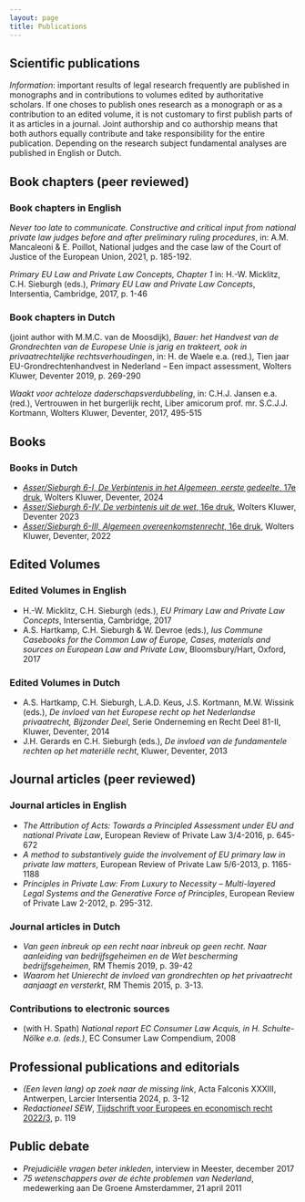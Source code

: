 ```yaml
---
layout: page
title: Publications
---
```


## Scientific publications
_Information_: important results of legal research frequently are published in monographs and
in contributions to volumes edited by authoritative scholars. If one choses to publish ones research
as a monograph or as a contribution to an edited volume, it is not customary to first publish parts of
it as articles in a journal. Joint authorship and co authorship means that both authors equally
contribute and take responsibility for the entire publication. Depending on the research subject
fundamental analyses are published in English or Dutch.

## Book chapters (peer reviewed)

### Book chapters in English

_Never too late to communicate. Constructive and critical input from national private law
judges before and after preliminary ruling procedures_, in: A.M. Mancaleoni & E. Poillot,
National judges and the case law of the Court of Justice of the European Union, 2021, p. 185-192.

_Primary EU Law and Private Law Concepts, Chapter 1_ in: H.-W. Micklitz, C.H. Sieburgh
(eds.), _Primary EU Law and Private Law Concepts_, Intersentia, Cambridge, 2017, p. 1-46

### Book chapters in Dutch

(joint author with M.M.C. van de Moosdijk), _Bauer: het Handvest van de Grondrechten van
de Europese Unie is jarig en trakteert, ook in privaatrechtelijke rechtsverhoudingen_, in: H. de
Waele e.a. (red.), Tien jaar EU-Grondrechtenhandvest in Nederland – Een impact assessment,
Wolters Kluwer, Deventer 2019, p. 269-290

_Waakt voor achteloze daderschapsverdubbeling_, in: C.H.J. Jansen e.a. (red.), Vertrouwen in
het burgerlijk recht, Liber amicorum prof. mr. S.C.J.J. Kortmann, Wolters Kluwer, Deventer,
2017, 495-515

## Books

### Books in Dutch
- [_Asser/Sieburgh 6-I, De Verbintenis in het Algemeen, eerste gedeelte_, 17e druk](https://shop.wolterskluwer.nl/Asser-6-I-De-verbintenis-in-het-algemeen-eerste-gedeelte-sNPAS61VBA/), Wolters Kluwer, Deventer, 2024
- [_Asser/Sieburgh 6-IV, De verbintenis uit de wet_, 16e druk](https://shop.wolterskluwer.nl/Asser-6-IV-De-verbintenis-uit-de-wet-sNPAS64VBW/), Wolters Kluwer, Deventer 2023
- [_Asser/Sieburgh 6-III, Algemeen overeenkomstenrecht_, 16e druk](https://shop.wolterskluwer.nl/Asser-6-III-Algemeen-overeenkomstenrecht-sNPAS63AOK/), Wolters Kluwer, Deventer, 2022

## Edited Volumes

### Edited Volumes in English

- H.-W. Micklitz, C.H. Sieburgh (eds.), _EU Primary Law and Private Law Concepts_, Intersentia, Cambridge, 2017
- A.S. Hartkamp, C.H. Sieburgh & W. Devroe (eds.), _Ius Commune Casebooks for the Common
  Law of Europe, Cases, materials and sources on European Law and Private Law_,
  Bloomsbury/Hart, Oxford, 2017

### Edited Volumes in Dutch

- A.S. Hartkamp, C.H. Sieburgh, L.A.D. Keus, J.S. Kortmann, M.W. Wissink (eds.), _De
  invloed van het Europese recht op het Nederlandse privaatrecht, Bijzonder Deel_, Serie
  Onderneming en Recht Deel 81-II, Kluwer, Deventer, 2014
- J.H. Gerards en C.H. Sieburgh (eds.), _De invloed van de fundamentele rechten op het
  materiële recht_, Kluwer, Deventer, 2013

## Journal articles (peer reviewed)

### Journal articles in English
- _The Attribution of Acts: Towards a Principled Assessment under EU and national Private
Law_, European Review of Private Law 3/4-2016, p. 645-672
- _A method to substantively guide the involvement of EU primary law in private law matters_,
European Review of Private Law 5/6-2013, p. 1165-1188
- _Principles in Private Law: From Luxury to Necessity – Multi-layered Legal Systems and the
Generative Force of Principles_, European Review of Private Law 2-2012, p. 295-312.

### Journal articles in Dutch
- _Van geen inbreuk op een recht naar inbreuk op geen recht. Naar aanleiding van
bedrijfsgeheimen en de Wet bescherming bedrijfsgeheimen_, RM Themis 2019, p. 39-42
- _Waarom het Unierecht de invloed van grondrechten op het privaatrecht aanjaagt en versterkt_,
RM Themis 2015, p. 3-13.

### Contributions to electronic sources
- (with H. Spath) _National report EC Consumer Law Acquis, in H. Schulte-Nölke e.a. (eds.)_,
EC Consumer Law Compendium, 2008

## Professional publications and editorials
- _(Een leven lang) op zoek naar de missing link_, Acta Falconis XXXIII, Antwerpen, Larcier
Intersentia 2024, p. 3-12
- _Redactioneel SEW_, [Tijdschrift voor Europees en economisch recht 2022/3](https://www.uitgeverijparis.nl/nl/tijdschriften-online/sew-tijdschrift-voor-europees-en-economisch-recht?jaar=2022&editie=210843#archief), p. 119

## Public debate
- _Prejudiciële vragen beter inkleden_, interview in Meester, december 2017
- _75 wetenschappers over de échte problemen van Nederland_, medewerking aan De Groene
  Amsterdammer, 21 april 2011